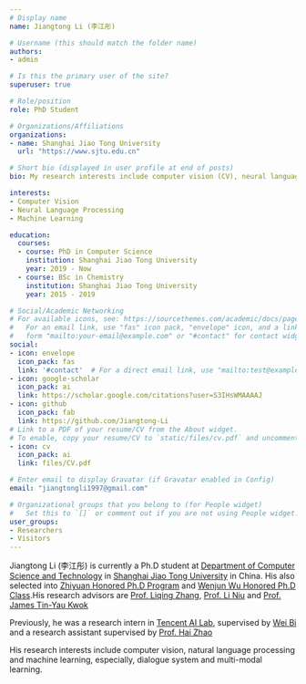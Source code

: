 ```yaml
---
# Display name
name: Jiangtong Li (李江彤)

# Username (this should match the folder name)
authors:
- admin

# Is this the primary user of the site?
superuser: true

# Role/position
role: PhD Student

# Organizations/Affiliations
organizations:
- name: Shanghai Jiao Tong University
  url: "https://www.sjtu.edu.cn"

# Short bio (displayed in user profile at end of posts)
bio: My research interests include computer vision (CV), neural language processing (NLP) and machine learning (ML)

interests:
- Computer Vision
- Neural Language Processing
- Machine Learning

education:
  courses:
  - course: PhD in Computer Science
    institution: Shanghai Jiao Tong University
    year: 2019 - Now
  - course: BSc in Chemistry
    institution: Shanghai Jiao Tong University
    year: 2015 - 2019

# Social/Academic Networking
# For available icons, see: https://sourcethemes.com/academic/docs/page-builder/#icons
#   For an email link, use "fas" icon pack, "envelope" icon, and a link in the
#   form "mailto:your-email@example.com" or "#contact" for contact widget.
social:
- icon: envelope
  icon_pack: fas
  link: '#contact'  # For a direct email link, use "mailto:test@example.org".
- icon: google-scholar
  icon_pack: ai
  link: https://scholar.google.com/citations?user=S3IHsWMAAAAJ
- icon: github
  icon_pack: fab
  link: https://github.com/Jiangtong-Li
# Link to a PDF of your resume/CV from the About widget.
# To enable, copy your resume/CV to `static/files/cv.pdf` and uncomment the lines below.
- icon: cv
  icon_pack: ai
  link: files/CV.pdf

# Enter email to display Gravatar (if Gravatar enabled in Config)
email: "jiangtongli1997@gmail.com"

# Organizational groups that you belong to (for People widget)
#   Set this to `[]` or comment out if you are not using People widget.
user_groups:
- Researchers
- Visitors
---
```


Jiangtong Li (李江彤) is currently a Ph.D student at [Department of Computer Science and Technology](http://www.cs.sjtu.edu.cn/) in [Shanghai Jiao Tong University](http://en.sjtu.edu.cn/) in China. His also selected into [Zhiyuan Honored Ph.D Program](http://yzb.sjtu.edu.cn/info/1004/2672.htm) and [Wenjun Wu Honored Ph.D Class](https://news.sjtu.edu.cn/jdyw/20190930/111855.html).His research advisors are [Prof. Liqing Zhang](http://www.cs.sjtu.edu.cn/en/PeopleDetail.aspx?id=137), [Prof. Li Niu](http://bcmi.sjtu.edu.cn/home/niuli/) and [Prof. James Tin-Yau Kwok](http://www.cse.ust.hk/~jamesk/)

Previously, he was a research intern in [Tencent AI Lab](https://ai.tencent.com/ailab/en/index), supervised by [Wei Bi](https://scholar.google.com/citations?user=aSJcgQMAAAAJ&hl=zh-CN) and a research assistant supervised by [Prof. Hai Zhao](http://bcmi.sjtu.edu.cn/~zhaohai/)

His research interests include computer vision, natural language processing and machine learning, especially, dialogue system and multi-modal learning.
